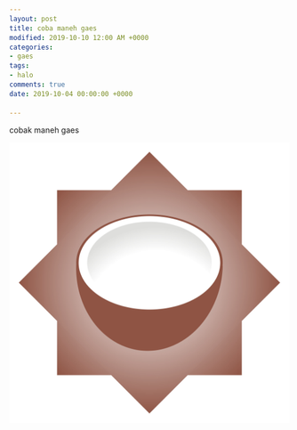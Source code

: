 ```yaml
---
layout: post
title: coba maneh gaes
modified: 2019-10-10 12:00 AM +0000
categories:
- gaes
tags:
- halo
comments: true
date: 2019-10-04 00:00:00 +0000

---
```

cobak maneh gaes

![](/uploads/narojil-a.jpg)